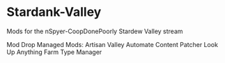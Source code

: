 # Stardank-Valley
Mods for the nSpyer-CoopDonePoorly Stardew Valley stream 

Mod Drop Managed Mods:
    Artisan Valley
    Automate
    Content Patcher
    Look Up Anything
    Farm Type Manager
    
